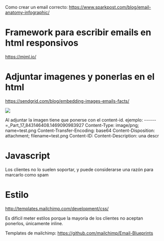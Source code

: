 Como crear un email correcto: https://www.sparkpost.com/blog/email-anatomy-infographic/


# Framework para escribir emails en html responsivos
https://mjml.io/


# Adjuntar imagenes y ponerlas en el html
https://sendgrid.com/blog/embedding-images-emails-facts/

<html>
  <body>
    <img src="cid:pepito-123"/>
  </body>
</html>

Al adjuntar la imagen tiene que ponerse con el content-id.
ejemplo:
------=_Part_17_843146408.1469090983927
Content-Type: image/png; name=test.png
Content-Transfer-Encoding: base64
Content-Disposition: attachment; filename=test.png
Content-ID: <pepito-123>
Content-Description: una descr

# Javascript
Los clientes no lo suelen soportar, y puede considerarse una razón para marcarlo como spam

# Estilo
http://templates.mailchimp.com/development/css/

Es dificil meter estilos porque la mayoría de los clientes no aceptan ponerlos, únicamente inline.

Templates de mailchimp: https://github.com/mailchimp/Email-Blueprints
